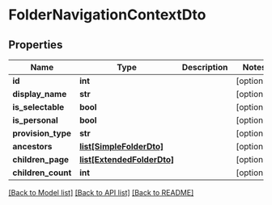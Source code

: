 # FolderNavigationContextDto

## Properties
Name | Type | Description | Notes
------------ | ------------- | ------------- | -------------
**id** | **int** |  | [optional] 
**display_name** | **str** |  | [optional] 
**is_selectable** | **bool** |  | [optional] 
**is_personal** | **bool** |  | [optional] 
**provision_type** | **str** |  | [optional] 
**ancestors** | [**list[SimpleFolderDto]**](SimpleFolderDto.md) |  | [optional] 
**children_page** | [**list[ExtendedFolderDto]**](ExtendedFolderDto.md) |  | [optional] 
**children_count** | **int** |  | [optional] 

[[Back to Model list]](../README.md#documentation-for-models) [[Back to API list]](../README.md#documentation-for-api-endpoints) [[Back to README]](../README.md)


